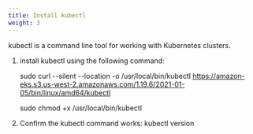 ```yaml
---
title: Install kubectl 
weight: 3
---
```


kubectl is a command line tool for working with Kubernetes clusters.
1. install kubectl using the following command:

    sudo curl --silent --location -o /usr/local/bin/kubectl https://amazon-eks.s3.us-west-2.amazonaws.com/1.19.6/2021-01-05/bin/linux/amd64/kubectl

    sudo chmod +x /usr/local/bin/kubectl

2. Confirm the kubectl command works:
    kubectl version


